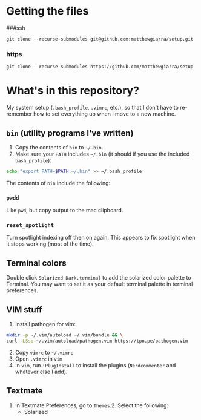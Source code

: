 # Getting the files
###ssh


```
git clone --recurse-submodules git@github.com:matthewgiarra/setup.git
```

### https


```
git clone --recurse-submodules https://github.com/matthewgiarra/setup
```



# What's in this repository?
My system setup (`.bash_profile`, `.vimrc`, etc.), so that I don't have to re-remember how to set everything up when I move to a new machine.

## `bin` (utility programs I've written)
1. Copy the contents of `bin` to `~/.bin`. 
2. Make sure your `PATH` includes `~/.bin` (it should if you use the included `bash_profile`):

```bash
echo "export PATH=$PATH:~/.bin" >> ~/.bash_profile

```

The contents of `bin` include the following:

### `pwdd`
Like `pwd`, but copy output to the mac clipboard.

### `reset_spotlight`
Turn spotlight indexing off then on again. This appears to fix spotlight when it stops working (most of the time).



## Terminal colors
Double click `Solarized Dark.terminal` to add the solarized color palette to Terminal. You may want to set it as your default terminal palette in terminal preferences. 

## VIM stuff
1. Install pathogen for vim:

```bash
mkdir -p ~/.vim/autoload ~/.vim/bundle && \
curl -LSso ~/.vim/autoload/pathogen.vim https://tpo.pe/pathogen.vim
```
2. Copy `vimrc` to `~/.vimrc`
3. Open `.vimrc` in `vim`
4. In `vim`, run `:PlugInstall` to install the plugins (`Nerdcommenter` and whatever else I add).


## Textmate
1. In Textmate Preferences, go to `Themes`.2. Select the following:
	- Solarized
